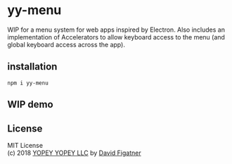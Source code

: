 # yy-menu
WIP for a menu system for web apps inspired by Electron. Also includes an implementation of Accelerators to allow keyboard access to the menu (and global keyboard access across the app).

## installation

    npm i yy-menu

## WIP demo

    


## License  
MIT License  
(c) 2018 [YOPEY YOPEY LLC](https://yopeyopey.com/) by [David Figatner](https://twitter.com/yopey_yopey/)
